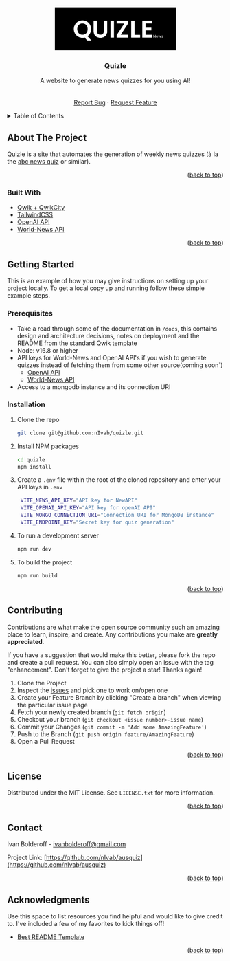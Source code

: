 <a name="readme-top"></a>

<!-- PROJECT LOGO -->
<br />
<div align="center">
  <a href="https://github.com/nivab/quizle">
    <img src="public/logo.svg" alt="Logo" width="" height="100">
  </a>

  <h3 align="center">Quizle </h3>

  <p align="center">
    A website to generate news quizzes for you using AI! 
    <br />
    <!-- <a href="https://github.com/othneildrew/Best-README-Template"><strong>Explore the docs »</strong></a> -->
    <br />
    <br />
    <!-- <a href="https://github.com/othneildrew/Best-README-Template">View Demo</a> -->
    <!-- · -->
    <a href="https://github.com/nIvab/ausquiz/issues">Report Bug</a>
    ·
    <a href="https://github.com/nIvab/ausquiz/issues">Request Feature</a>
  </p>
</div>

<!-- TABLE OF CONTENTS -->
<details>
  <summary>Table of Contents</summary>
  <ol>
    <li>
      <a href="#about-the-project">About The Project</a>
      <ul>
        <li><a href="#built-with">Built With</a></li>
      </ul>
    </li>
    <li>
      <a href="#getting-started">Getting Started</a>
      <ul>
        <li><a href="#prerequisites">Prerequisites</a></li>
        <li><a href="#installation">Installation</a></li>
      </ul>
    </li>
    <li><a href="#usage">Usage</a></li>
    <li><a href="#roadmap">Roadmap</a></li>
    <li><a href="#contributing">Contributing</a></li>
    <li><a href="#license">License</a></li>
    <li><a href="#contact">Contact</a></li>
    <li><a href="#acknowledgments">Acknowledgments</a></li>
  </ol>
</details>

<!-- ABOUT THE PROJECT -->

## About The Project

Quizle is a site that automates the generation of weekly news quizzes (à la the [abc news quiz](https://www.abc.net.au/news/quizzes) or similar).

<p align="right">(<a href="#readme-top">back to top</a>)</p>

### Built With

- [Qwik + QwikCity](https://qwik.builder.io/)
- [TailwindCSS](https://tailwindcss.com/)
- [OpenAI API](https://openai.com/blog/openai-api)
- [World-News API](https://worldnewsapi.com/)

<p align="right">(<a href="#readme-top">back to top</a>)</p>

<!-- GETTING STARTED -->

## Getting Started

This is an example of how you may give instructions on setting up your project locally.
To get a local copy up and running follow these simple example steps.

### Prerequisites

- Take a read through some of the documentation in `/docs`, this contains design and architecture decisions, notes on deployment and the README from the standard Qwik template
- Node: v16.8 or higher
- API keys for World-News and OpenAI API's if you wish to generate quizzes instead of fetching them from some other source(coming soon`)
  - [OpenAI API](https://openai.com/blog/openai-api)
  - [World-News API](https://worldnewsapi.com/)
- Access to a mongodb instance and its connection URI

### Installation

1. Clone the repo
   ```sh
   git clone git@github.com:nIvab/quizle.git
   ```
2. Install NPM packages
   ```sh
   cd quizle
   npm install
   ```
3. Create a `.env` file within the root of the cloned repository and enter your API keys in `.env`

   ```bash
    VITE_NEWS_API_KEY="API key for NewAPI"
    VITE_OPENAI_API_KEY="API key for openAI API"
    VITE_MONGO_CONNECTION_URI="Connection URI for MongoDB instance"
    VITE_ENDPOINT_KEY="Secret key for quiz generation"
   ```

4. To run a development server

   ```bash
   npm run dev
   ```

5. To build the project
   ```bash
   npm run build
   ```

<p align="right">(<a href="#readme-top">back to top</a>)</p>

<!-- CONTRIBUTING -->

## Contributing

Contributions are what make the open source community such an amazing place to learn, inspire, and create. Any contributions you make are **greatly appreciated**.

If you have a suggestion that would make this better, please fork the repo and create a pull request. You can also simply open an issue with the tag "enhancement".
Don't forget to give the project a star! Thanks again!

1. Clone the Project
2. Inspect the [issues](https://github.com/nIvab/quizle/issues) and pick one to work on/open one
3. Create your Feature Branch by clicking "Create a branch" when viewing the particular issue page
4. Fetch your newly created branch (`git fetch origin`)
5. Checkout your branch (`git checkout <issue number>-issue name`)
6. Commit your Changes (`git commit -m 'Add some AmazingFeature'`)
7. Push to the Branch (`git push origin feature/AmazingFeature`)
8. Open a Pull Request

<p align="right">(<a href="#readme-top">back to top</a>)</p>

<!-- LICENSE -->

## License

Distributed under the MIT License. See `LICENSE.txt` for more information.

<p align="right">(<a href="#readme-top">back to top</a>)</p>

<!-- CONTACT -->

## Contact

Ivan Bolderoff - ivanbolderoff@gmail.com

Project Link: [https://github.com/nIvab/ausquiz](https://github.com/nIvab/ausquiz)

<p align="right">(<a href="#readme-top">back to top</a>)</p>

<!-- ACKNOWLEDGMENTS -->

## Acknowledgments

Use this space to list resources you find helpful and would like to give credit to. I've included a few of my favorites to kick things off!

- [Best README Template](https://github.com/othneildrew/Best-README-Template/blob/master/README.md)

<p align="right">(<a href="#readme-top">back to top</a>)</p>

<!-- MARKDOWN LINKS & IMAGES -->
<!-- https://www.markdownguide.org/basic-syntax/#reference-style-links -->

[qwik-url]: https://qwik.builder.io/
[qwik-shield]: https://img.shields.io/github/license/othneildrew/Best-README-Template.svg?style=for-the-badge
[tailwind-url]: https://tailwindcss.com/
[openai-url]: https://openai.com/blog/openai-api
[world-news-url]: https://worldnewsapi.com/
[contributors-shield]: https://img.shields.io/github/contributors/othneildrew/Best-README-Template.svg?style=for-the-badge
[contributors-url]: https://github.com/othneildrew/Best-README-Template/graphs/contributors
[forks-shield]: https://img.shields.io/github/forks/othneildrew/Best-README-Template.svg?style=for-the-badge
[forks-url]: https://github.com/othneildrew/Best-README-Template/network/members
[stars-shield]: https://img.shields.io/github/stars/othneildrew/Best-README-Template.svg?style=for-the-badge
[stars-url]: https://github.com/othneildrew/Best-README-Template/stargazers
[issues-shield]: https://img.shields.io/github/issues/othneildrew/Best-README-Template.svg?style=for-the-badge
[issues-url]: https://github.com/othneildrew/Best-README-Template/issues
[license-shield]: https://img.shields.io/github/license/othneildrew/Best-README-Template.svg?style=for-the-badge
[license-url]: https://github.com/othneildrew/Best-README-Template/blob/master/LICENSE.txt
[linkedin-shield]: https://img.shields.io/badge/-LinkedIn-black.svg?style=for-the-badge&logo=linkedin&colorB=555
[linkedin-url]: https://linkedin.com/in/othneildrew
[product-screenshot]: images/screenshot.png
